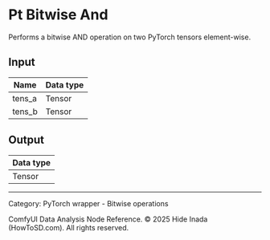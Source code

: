 # Pt Bitwise And
Performs a bitwise AND operation on two PyTorch tensors element-wise.

## Input
| Name | Data type |
|---|---|
| tens_a | Tensor |
| tens_b | Tensor |

## Output
| Data type |
|---|
| Tensor |

<HR>
Category: PyTorch wrapper - Bitwise operations

ComfyUI Data Analysis Node Reference. © 2025 Hide Inada (HowToSD.com). All rights reserved.
